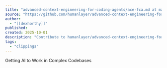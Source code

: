 ```yaml
---
title: "advanced-context-engineering-for-coding-agents/ace-fca.md at main · humanlayer/advanced-context-engineering-for-coding-agents"
source: "https://github.com/humanlayer/advanced-context-engineering-for-coding-agents/blob/main/ace-fca.md"
author:
  - "[[dexhorthy]]"
published:
created: 2025-10-01
description: "Contribute to humanlayer/advanced-context-engineering-for-coding-agents development by creating an account on GitHub."
tags:
  - "clippings"
---
```

Getting AI to Work in Complex Codebases